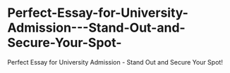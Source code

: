 # Perfect-Essay-for-University-Admission---Stand-Out-and-Secure-Your-Spot-
Perfect Essay for University Admission - Stand Out and Secure Your Spot!
